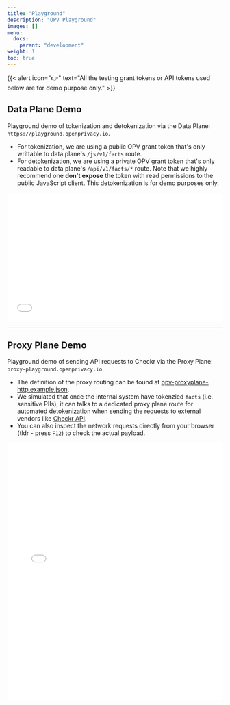 ```yaml
---
title: "Playground"
description: "OPV Playground"
images: []
menu:
  docs:
    parent: "development"
weight: 1
toc: true
---
```


{{< alert icon="👉" text="All the testing grant tokens or API tokens used below are for demo purpose only." >}}

## Data Plane Demo

Playground demo of tokenization and detokenization via the Data Plane: `https://playground.openprivacy.io`.

- For tokenization, we are using a public OPV grant token that's only writtable to data plane's `/js/v1/facts` route.
- For detokenization, we are using a private OPV grant token that's only readable to data plane's `/api/v1/facts/*` route. Note that we highly recommend one **don't expose** the token with read permissions to the public JavaScript client. This detokenization is for demo purposes only.

<iframe width="100%" height="300" src="//jsfiddle.net/vb53eakL/embedded/result,js,html,css/dark/" allowfullscreen="allowfullscreen" allowpaymentrequest frameborder="0"></iframe>

----

## Proxy Plane Demo

Playground demo of sending API requests to Checkr via the Proxy Plane: `proxy-playground.openprivacy.io`.

- The definition of the proxy routing can be found at [opv-proxyplane-http.example.json](https://github.com/roney492/opv/blob/53eb70c1ce9aaaa897863982efb468df487ce7c0/cmd/proxyplane/opv-proxyplane-http.example.json#L105).
- We simulated that once the internal system have tokenzied `facts` (i.e. sensitive PIIs), it can talks to a dedicated proxy plane route for automated detokenization when sending the requests to external vendors like [Checkr API](https://api.checkr.com).
- You can also inspect the network requests directly from your browser (tldr - press `F12`) to check the actual payload.

<iframe width="100%" height="600" src="//jsfiddle.net/682vwdtu/2/embedded/result,js,html,css/dark/" allowfullscreen="allowfullscreen" allowpaymentrequest frameborder="0"></iframe>

